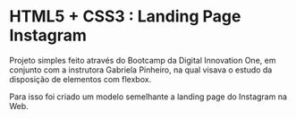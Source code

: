 # HTML5 + CSS3 : Landing Page Instagram

Projeto simples feito através do Bootcamp da Digital Innovation One, em conjunto com a instrutora Gabriela Pinheiro, na qual visava o estudo da disposição de elementos com flexbox.

Para isso foi criado um modelo semelhante a landing page do Instagram na Web.

